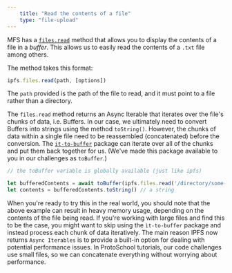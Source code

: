 ```yaml
---
    title: "Read the contents of a file"
    type: "file-upload"
---
```


MFS has a [`files.read`](https://github.com/ipfs/js-ipfs/blob/master/docs/core-api/FILES.md#ipfsfilesreadpath-options) method that allows you to display the contents of a file in a *buffer*. This allows us to easily read the contents of a `.txt` file among others.

The method takes this format:

```js
ipfs.files.read(path, [options])
```

The `path` provided is the path of the file to read, and it must point to a file rather than a directory.

The `files.read` method returns an Async Iterable that iterates over the file's chunks of data, i.e. Buffers. In our case, we ultimately need to convert Buffers into strings using the method `toString()`. However, the chunks of data within a single file need to be reassembled (concatenated) before the conversion. The [`it-to-buffer`](https://www.npmjs.com/package/it-to-buffer) package can iterate over all of the chunks and put them back together for us. (We've made this package available to you in our challenges as `toBuffer`.)

```js
// the toBuffer variable is globally available (just like ipfs)

let bufferedContents = await toBuffer(ipfs.files.read('/directory/some-file.txt'))  // a buffer
let contents = bufferedContents.toString() // a string
```

When you're ready to try this in the real world, you should note that the above example can result in heavy memory usage, depending on the contents of the file being read. If you're working with large files and find this to be the case, you might want to skip using the `it-to-buffer` package and instead process each chunk of data iteratively. The main reason IPFS now returns `Async Iterables` is to provide a built-in option for dealing with potential performance issues.
In ProtoSchool tutorials, our code challenges use small files, so we can concatenate everything without worrying about performance.
